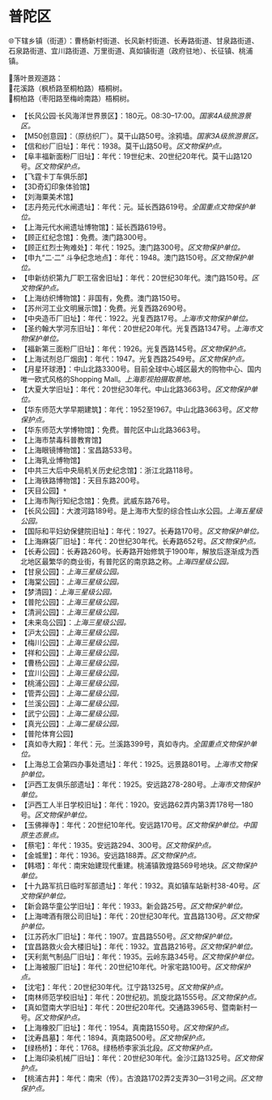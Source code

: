 # 普陀区  
🌐下辖乡镇（街道）：曹杨新村街道、长风新村街道、长寿路街道、甘泉路街道、石泉路街道、宜川路街道、万里街道、真如镇街道（政府驻地）、长征镇、桃浦镇。  
  
🧭落叶景观道路：  
🔸花溪路（枫桥路至桐柏路）梧桐树。  
🔸桐柏路（枣阳路至梅岭南路）梧桐树。  
  
* 【长风公园·长风海洋世界景区】：180元。08:30–17:00。*国家4A级旅游景区。*  
* 【M50创意园】：（原纺织厂）。莫干山路50号。涂鸦墙。*国家3A级旅游景区。*  
* 【信和纱厂旧址】：年代：1938。莫干山路50号。*区文物保护点。*
* 【阜丰福新面粉厂旧址】：年代：19世纪末、20世纪20年代。莫干山路120号。*区文物保护点。*
* 【飞霆卡丁车俱乐部】  
* 【3D奇幻印象体验馆】  
* 【刘海粟美术馆】  
* 【志丹苑元代水闸遗址】：年代：元。延长西路619号。*全国重点文物保护单位。*    
* 【上海元代水闸遗址博物馆】：延长西路619号。  
* 【顾正红纪念馆】：免费。澳门路300号。  
* 【顾正红烈士殉难处】：年代：1925。澳门路300号。*区文物保护单位。*
* 【申九“二·二” 斗争纪念地点】：年代：1948。澳门路150号。*区文物保护单位。*
* 【申新纺织第九厂职工宿舍旧址】：年代：20世纪30年代。澳门路150号。*区文物保护点。*  
* 【上海纺织博物馆】：非国有，免费。澳门路150号。  
* 【苏州河工业文明展示馆】：免费。光复西路2690号。  
* 【中央造币厂旧址】：年代：1922。光复西路17号。*上海市文物保护单位。*
* 【圣约翰大学河东旧址】：年代：20世纪20年代。光复西路1347号。*上海市文物保护单位。*  
* 【福新第三面粉厂旧址】：年代：1926。光复西路145号。*区文物保护点。*
* 【上海试剂总厂烟囱】：年代：1947。光复西路2549号。*区文物保护点。*  
* 【月星环球港】：中山北路3300号。目前全球中心城区最大的购物中心、国内唯一欧式风格的Shopping Mall。*上海影视拍摄取景地。*  
* 【大夏大学旧址】：年代：20世纪30年代。中山北路3663号。*区文物保护单位。*
* 【华东师范大学早期建筑】：年代：1952至1967。中山北路3663号。*区文物保护点。*  
* 【华东师范大学博物馆】：免费。普陀区中山北路3663号。  
* 【上海市禁毒科普教育馆】  
* 【上海眼镜博物馆】：宝昌路533号。  
* 【上海乳业博物馆】  
* 【中共三大后中央局机关历史纪念馆】：浙江北路118号。  
* 【上海铁路博物馆】：天目东路200号。  
* 【天目公园】`*`  
* 【上海市陶行知纪念馆】：免费。武威东路76号。  
* 【长风公园】：大渡河路189号。是上海市大型的综合性山水公园。*上海五星级公园。*  
* 【国际和平妇幼保健院旧址】：年代：1927。长寿路170号。*区文物保护单位。*
* 【上海麻袋厂旧址】：年代：20世纪30年代。长寿路652号。*区文物保护点。*  
* 【长寿公园】：长寿路260号。长寿路开始修筑于1900年，解放后逐渐成为西北地区最繁华的商业街，有普陀区的南京路之称。*上海四星级公园。*  
* 【甘泉公园】：*上海三星级公园。*  
* 【海棠公园】：*上海三星级公园。*  
* 【梦清园】：*上海三星级公园。*  
* 【普陀公园】：*上海三星级公园。*  
* 【清涧公园】：*上海三星级公园。*  
* 【未来岛公园】：*上海三星级公园。*  
* 【沪太公园】：*上海三星级公园。*  
* 【梅川公园】：*上海三星级公园。*  
* 【祥和公园】：*上海三星级公园。*  
* 【曹杨公园】：*上海三星级公园。*  
* 【宜川公园】：*上海三星级公园。*  
* 【桃浦公园】：*上海三星级公园。*  
* 【管弄公园】：*上海二星级公园。*  
* 【兰溪公园】：*上海二星级公园。*  
* 【武宁公园】：*上海二星级公园。*  
* 【真光公园】：*上海二星级公园。*  
* 【普陀体育公园】  
* 【真如寺大殿】：年代：元。兰溪路399号，真如寺内。*全国重点文物保护单位。*  
* 【上海总工会第四办事处遗址】：年代：1925。远景路801号。*上海市文物保护单位。*
* 【沪西工友俱乐部遗址】：年代：1925。安远路278-280号。*上海市文物保护单位。*
* 【沪西工人半日学校旧址】：年代：1920。安远路62弄内第3弄178号—180号。*区文物保护单位。*
* 【玉佛禅寺】：年代：20世纪10年代。安远路170号。*区文物保护单位。中国原生态景点。*
* 【蔡宅】：年代：1935。安远路294、300号。*区文物保护点。*
* 【金城里】：年代：1936。安远路188弄。*区文物保护点。*
* 【韩塔】：年代：南宋始建现代重建。桃浦镇敦煌路569号地块。*区文物保护单位。*
* 【十九路军抗日临时军部遗址】：年代：1932。真如镇车站新村38-40号。*区文物保护单位。*
* 【新会路华童公学旧址】：年代：1933。新会路25号。*区文物保护单位。*
* 【上海啤酒有限公司旧址】：年代：20世纪30年代。宜昌路130号。*区文物保护单位。*
* 【江苏药水厂旧址】：年代：1907。宜昌路550号。*区文物保护单位。*
* 【宜昌路救火会大楼旧址】：年代：1932。宜昌路216号。*区文物保护单位。*
* 【天利氮气制品厂旧址】：年代：1935。云岭东路345号。*区文物保护单位。*
* 【上海被服厂旧址】：年代：20世纪10年代。叶家宅路100号。*区文物保护点。*
* 【沈宅】：年代：20世纪30年代。江宁路1325号。*区文物保护点。*
* 【南林师范学校旧址】：年代：20世纪初。凯旋北路1555号。*区文物保护点。*
* 【真如暨南大学旧址】：年代：20世纪20年代。交通路3965号、暨南新村一号。*区文物保护点。*
* 【上海橡胶厂旧址】：年代：1954。真南路1550号。*区文物保护点。*
* 【沈寿昌墓】：年代：1894。真南路500号。*区文物保护点。*
* 【绿杨桥】：年代：1768。绿杨桥李家浜北段。*区文物保护点。*
* 【上海印染机械厂旧址】：年代：20世纪30年代。金沙江路1325号。*区文物保护点。*
* 【桃浦古井】：年代：南宋（传）。古浪路1702弄2支弄30—31号之间。*区文物保护点。*